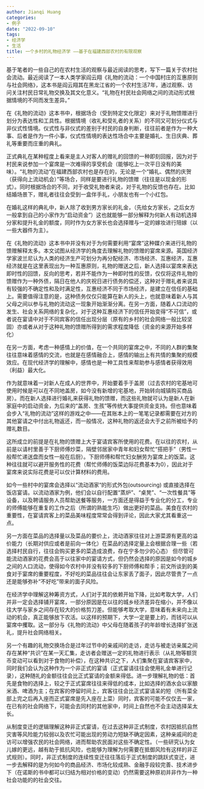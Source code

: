 ```yaml
---
author: Jianqi Huang
categories:
- 例子
date: "2022-09-10"
tags:
- 经济学
- 生活
title: 一个乡村的礼物经济学 ——基于在福建西部农村的有限观察
---
```


基于笔者的一些自己的在农村生活的观察与最近阅读的思考，写下一篇关于农村社会流动。最近阅读了一本人类学家阎云翔《礼物的流动：一个中国村庄的互惠原则与社会网络》，这本书是阎云翔其在黑龙江省的一个农村生活7年，通过观察、访问关注村民日常礼物交换及其文化意义。“礼物在村民社会网络之间的流动形式根据情境的不同而发生差异。”

在《礼物的流动》这本书中，根据场合（受到特定文化限定）来对于礼物馈赠进行划分为表达性和工具性。根据情境（收礼和受礼者的关系）的不同又可划分仪式与非仪式性情境。仪式性与非仪式的差别于村民的自身判断，往往前者是作为一种大事、后者是作为一件小事，仪式性情境的表达性场合中主要是婚礼、生日庆典、葬礼等重要而庄重的典礼。

正式典礼在某种程度上看来是主人对客人的赠礼的回馈的一种即刻回报，因为对于村民来说参加一个宴席是一次难得的享受机会（能够吃上一次平日没有的美味）。“礼物的流动“在福建西部农村也是存在的，无论是一个“婚礼、偶然的庆贺（获得向上流动机会）”等场合，同样是要进行礼物的馈赠（往往是以现金的形式）。同时根据场合的不同，对于收受礼物者来说，对于礼物的反馈也存在。比如结婚场景下，赠礼者往往会受到一盒伴手礼，小朋友也有一个小红包。

在婚礼这样的典礼中，新人除了收到男方家长的礼金，（先给女方家长，之后女方一般拿到自己的小家作为“启动资金”）这也就能够一部分解释为何新人有动机选择分家和提升礼金的额度，同时作为女方家长也会选择赠与一定的嫁妆进行陪嫁（以一些大器件为主）。

在《礼物的流动》这本书中并没有对于为何需要利用“宴席”这种媒介来进行礼物的馈赠解释太多。本文试图从经济学的角度去理解礼物的馈赠的宴席来源。英国经济学家波兰尼认为人类的经济生产可划分为再分配经济、市场经济、互惠经济，互惠经济就是在这里表现出为一种互惠原则，礼物的赠送之后，新人选择以宴席来表达即时性的回馈，反向的思考，若并不能作为一种即时性的反馈，仅仅将这件礼物的馈赠作为一种外债，隔日在他人的庆祝日进行债务的偿还，这种对于赠礼者来说具有较强的不确定性和及时满足性，互惠经济不同于市场经济，是建立在信任的基础上。需要值得注意的是，这种债务仅仅只能算在新人的头上，也就意味着新人与其父母之间以参与礼物的流动这一现象开始渐渐分离。在另一方面，随着人口流动的发生、社会关系网络的复杂化，对于这种互惠经济下的信任开始变得“不可信”，或者说在宴请中对于不同宾客的信任出现分层（原有的乡村的社会网络一般比较坚固）亦或者从对于这种礼物的馈赠所得到的需求程度降低（资金的来源开始多样化）


在另一方面，考虑一种感情上的价值，在一个共同的宴席之中，不同的人群的集聚往往意味着感情的交流，也就是在感情融合上，感情的输出上有共情的集聚的规模效应。在现代经济学的理解中，感情也是一种工具性来帮助参与感情者获得效用（利益）最大化。

作为就意味着一对新人在成人的世界中，开始要着手于盖房（过去农村的宅基地可使用时候是可以在不同地盖房，如今没有新增的宅基地，开始转向城镇购买商品房）。而在新人选择进行婚礼来获得礼物的馈赠，而这些礼物就可认为是新人在新家庭中的启动资金，为后来的“盖房、生孩”等传统大事提供资金支持。但也意味着会步入“礼物的流动”这样的游戏之中——在其账本上的一笔笔记录都需要在对方的其他宴请之中付出礼物返还，而一般情况，这种礼物的返还会大于之前所被给予的赠礼数目。

这所成立的前提是在礼物的馈赠上大于宴请宾客所使用的花费。在以往的农村，从前是以请村里善于下厨师傅炒菜，隔壁邻居家中青年和妇女帮忙“搭把手”（男性一般帮忙递送盘而女性一般在后厨）。下厨师傅和帮忙妇女酬劳为宴席上的饭菜。这种往往就可以避开服务性的花费（帮忙师傅的饭菜边际花费基本为0），因此对于宴席来说实际花费是可以仅计算材料的费用。

如今一些村中的宴席会选择以“流动酒家“的形式外包(outsourcing) 或直接选择在饭店宴请。以流动酒家为例，他们会以自行配置“蒸炉”、“桌凳”、“一次性餐具”等设备，以及聘请服务人员帮助送餐等服务，一方面还是得益于专业化的分工，专业的师傅能够在重复的工作之后（所谓的熟能生巧）做出更好的菜品。美食在农村的重要性，在宴请宾客上的菜品美味程度常常会得到评论，因此大家尤其看重这一点。

另一方面在菜品的选择量以及菜品的要价上，流动酒家往往对上游菜源有更高的溢价能力（长期对供应或者是前向一体化）在菜品的选择定量上会根据合理一些（若选择村民自行，往往会购买更多的菜造成浪费，存在宁多勿少的心态）
但尽管可能流动酒家的花费会高于以往家中的宴请方式，但仍然会选择的原因是如今的城乡之间的人口流动，使得如今农村中并没有较多的下厨师傅和帮手；前文所谈到的美食对于宴席的重要程度，不好吃的菜品往往会让东家丢了面子，因此尽管贵了一点还是能够弥补“不好吃”带来的面子风险。

在经济学中理解这种筹资方式，人们对于其的依赖开始下降，比如考取大学，人们并非一定会选择铺开宴席，一部分原因是在以往的城乡经济差异在缩小，并不像以往大学与家乡之间存在较大的价格剪刀差。但能够考取大学，意味着有未来向上流动的机会，真正能够放下农活。以这样的预期下，大学一定是要上的，而钱可以从宴席中攫取。这一部分与《礼物的流动》中父母在随着孩子的年龄增长选择扩张送礼，提升社会网络相关。

另一个有趣的礼物交换场合是过年过节中的亲戚间的走访，走访与被走访亲属之间存在某种“共识”在某一天汇集，走访者会赠送一定的礼物进行表示（从礼物等额货币变动可以看到对于食物的补偿），在这种共识之下，人们集聚在宴请宾客家中，同时我们会认为这种作为一个非正式的宴请（正式宴请往往会使用礼金单进行记录），这种随礼的金额往往会比正式宴请的金额来得低。进一步理解礼物的低：首先是食物的选择上，较之于正式宴席往往来得低的成本，比如选择的酒水会以家酿米酒、啤酒为主；在宾客的停留时间上，宾客往往会比正式宴请呆的短（所有菜全部上完之后再入座而正式宴席是先入座在上菜）同时，宾客的可能不仅仅去一家，在已有的社会网络下，可能会去同村的其他家中，时间上自然也不会主动选择呆太长。

从制度变迁的逻辑理解这种非正式宴请，在过去这种非正式制度，农村因抵抗自然灾害等风险能力较弱以及农忙可能出现的劳动力短缺不确定因素，这种亲戚间的走访可以增强农民的社会网络，进而帮助农民面对这些不确定性。（一些研究认为女儿嫁的更远，越有助于抵抗风险，也能够为理解为何需要在抵御风险有这样的非正式规则）。同时，非正式制度的连续性变迁往往落后于正式制度的跳跃式变迁，进一步去解释的是为何如今的商品经济、市场化较成熟、金融手段较完善、技术进步下（在诺斯的书中都可以归结为相对价格的变动）仍然需要这种原初并非作为一种社会功能的的社会交往。



